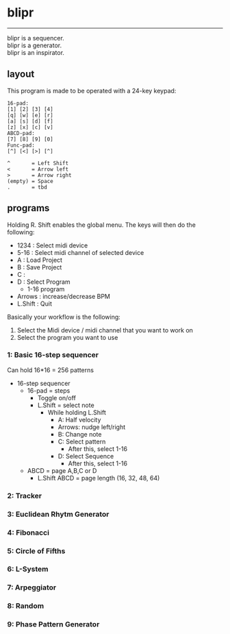 # blipr

---

blipr is a sequencer.  
blipr is a generator.  
blipr is an inspirator.

## layout

This program is made to be operated with a 24-key keypad:

```
16-pad:
[1] [2] [3] [4]
[q] [w] [e] [r]
[a] [s] [d] [f]
[z] [x] [c] [v] 
ABCD-pad:
[7] [8] [9] [0]
Func-pad:
[^] [<] [>] [^]

^       = Left Shift
<       = Arrow left
>       = Arrow right
(empty) = Space
.       = tbd
```

## programs

Holding R. Shift enables the global menu. The keys will then do the following:
- 1234      : Select midi device
- 5-16      : Select midi channel of selected device
- A         : Load Project
- B         : Save Project
- C         : 
- D         : Select Program
    - 1-16 program
- Arrows    : increase/decrease BPM
- L.Shift   : Quit

Basically your workflow is the following:

1. Select the Midi device / midi channel that you want to work on
2. Select the program you want to use

### 1: Basic 16-step sequencer

Can hold 16*16 = 256 patterns

- 16-step sequencer
    - 16-pad = steps
        - Toggle on/off
        - L.Shift = select note
            - While holding L.Shift
                - A: Half velocity
                - Arrows: nudge left/right
                - B: Change note
                - C: Select pattern
                    - After this, select 1-16
                - D: Select Sequence
                    - After this, select 1-16
    - ABCD   = page A,B,C or D
        - L.Shift ABCD = page length (16, 32, 48, 64)

### 2: Tracker

### 3: Euclidean Rhytm Generator

### 4: Fibonacci

### 5: Circle of Fifths

### 6: L-System

### 7: Arpeggiator

### 8: Random

### 9: Phase Pattern Generator

